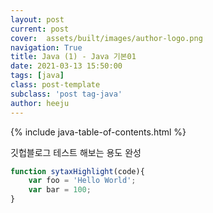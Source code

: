 ```yaml
---
layout: post
current: post
cover:  assets/built/images/author-logo.png
navigation: True
title: Java (1) - Java 기본01
date: 2021-03-13 15:50:00
tags: [java]
class: post-template
subclass: 'post tag-java'
author: heeju
---
```


{% include java-table-of-contents.html %}

깃헙블로그 테스트 해보는 용도 완성
~~~javascript
function sytaxHighlight(code){
    var foo = 'Hello World';
    var bar = 100;
}
~~~